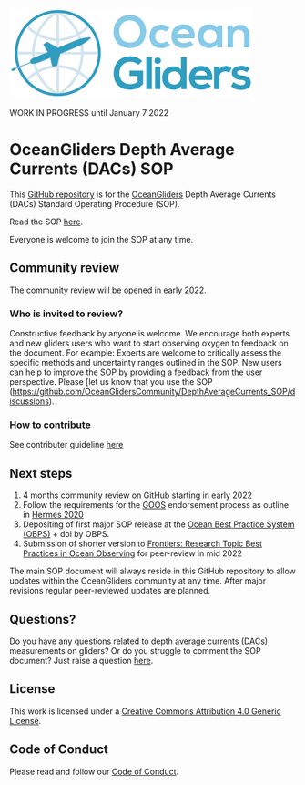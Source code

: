 ![oceangliders](images/logo-ocean-gliders.png)

WORK IN PROGRESS until January 7 2022

# OceanGliders Depth Average Currents (DACs) SOP

This [GitHub repository](https://github.com/OceanGlidersCommunity/DepthAverageCurrents_SOP) is for the [OceanGliders](https://www.oceangliders.org) Depth Average Currents (DACs) Standard Operating Procedure (SOP).

Read the SOP [here](https://oceangliderscommunity.github.io/DepthAverageCurrents_SOP/sections/authors_SOP_development_process.html). 

Everyone is welcome to join the SOP at any time.

## Community review
The community review will be opened in early 2022.  

### Who is invited to review?
Constructive feedback by anyone is welcome. 
We encourage both experts and new gliders users who want to start observing oxygen to feedback on the document. 
For example: Experts are welcome to critically assess the specific methods and uncertainty ranges outlined in the SOP. 
New users can help to improve the SOP by providing a feedback from the user perspective. 
Please [let us know that you use the SOP (https://github.com/OceanGlidersCommunity/DepthAverageCurrents_SOP/discussions).

### How to contribute
See contributer guideline [here](https://github.com/OceanGlidersCommunity/DepthAverageCurrents_SOP/blob/main/CONTRIBUTING.md)

## Next steps
1) 4 months community review on GitHub starting in early 2022
2) Follow the requirements for the [GOOS](https://www.goosocean.org) endorsement process as outline in [Hermes 2020](http://dx.doi.org/10.25607/OBP-926)
3) Depositing of first major SOP release at the [Ocean Best Practice System (OBPS)](https://www.oceanbestpractices.org) + doi by OBPS.
4) Submission of shorter version to [Frontiers: Research Topic Best Practices in Ocean Observing](https://www.frontiersin.org/research-topics/7173/best-practices-in-ocean-observing) for peer-review in mid 2022

The main SOP document will always reside in this GitHub repository to allow updates within the OceanGliders community at any time. 
After major revisions regular peer-reviewed updates are planned.

## Questions?
Do you have any questions related to depth average currents (DACs) measurements on gliders?
Or do you struggle to comment the SOP document? 
Just raise a question [here](https://github.com/OceanGlidersCommunity/DepthAverageCurrents_SOP/discussions).

## License
This work is licensed under a [Creative Commons Attribution 4.0 Generic License](https://creativecommons.org/licenses/by/4.0/).

## Code of Conduct
Please read and follow our [Code of Conduct](https://github.com/OceanGlidersCommunity/OceanGliders/blob/main/CODE_OF_CONDUCT.md).

